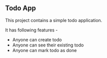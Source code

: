 ## Todo App

This project contains a simple todo application.

It has following features -

- Anyone can create todo
- Anyone can see their existing todo
- Anyone can mark todo as done
